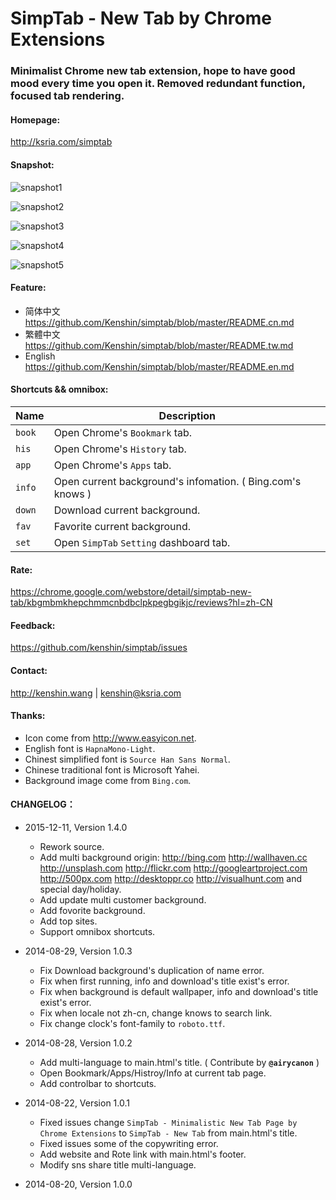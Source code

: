 SimpTab - New Tab by Chrome Extensions
=======
### Minimalist Chrome new tab extension, hope to have good mood every time you open it. Removed redundant function, focused tab rendering.

#### Homepage:
<http://ksria.com/simptab>

#### Snapshot:
![snapshot1](http://i.imgur.com/V5D0H9F.png)

![snapshot2](http://i.imgur.com/05wwDBA.png)

![snapshot3](http://i.imgur.com/nC0qJmT.png)

![snapshot4](http://i.imgur.com/4CpxyxS.png)

![snapshot5](http://i.imgur.com/d05cX9k.png)

#### Feature:
- 简体中文 <https://github.com/Kenshin/simptab/blob/master/README.cn.md>
- 繁體中文 <https://github.com/Kenshin/simptab/blob/master/README.tw.md>
- English <https://github.com/Kenshin/simptab/blob/master/README.en.md>

#### Shortcuts && omnibox:
Name | Description
------ | ------
`book` | Open Chrome's `Bookmark` tab.
`his ` | Open Chrome's `History` tab.
`app ` | Open Chrome's `Apps` tab.
`info` | Open current background's infomation. ( Bing.com's knows )
`down` | Download current background.
`fav`  | Favorite current background.
`set ` | Open `SimpTab` `Setting` dashboard tab.

#### Rate:
<https://chrome.google.com/webstore/detail/simptab-new-tab/kbgmbmkhepchmmcnbdbclpkpegbgikjc/reviews?hl=zh-CN>

#### Feedback:
<https://github.com/kenshin/simptab/issues>

#### Contact:
<http://kenshin.wang> | <kenshin@ksria.com>

#### Thanks:
- Icon come from <http://www.easyicon.net>.
- English font is `HapnaMono-Light`.
- Chinest simplified font is `Source Han Sans Normal`.
- Chinese traditional font is Microsoft Yahei.
- Background image come from `Bing.com`.

#### CHANGELOG：
- 2015-12-11, Version 1.4.0
  * Rework source.
  * Add multi background origin: <http://bing.com> <http://wallhaven.cc> <http://unsplash.com> <http://flickr.com> <http://googleartproject.com> <http://500px.com> <http://desktoppr.co> <http://visualhunt.com> and special day/holiday.
  * Add update multi customer background.
  * Add fovorite background.
  * Add top sites.
  * Support omnibox shortcuts.

- 2014-08-29, Version 1.0.3
  * Fix Download background's duplication of name error.
  * Fix when first running, info and download's title exist's error.
  * Fix when background is default wallpaper, info and download's title exist's error.
  * Fix when locale not zh-cn, change knows to search link.
  * Fix change clock's font-family to `roboto.ttf`.

- 2014-08-28, Version 1.0.2
  * Add multi-language to main.html's title. ( Contribute by **`@airycanon`** )
  * Open Bookmark/Apps/Histroy/Info at current tab page.
  * Add controlbar to shortcuts.

- 2014-08-22, Version 1.0.1
  * Fixed issues change `SimpTab - Minimalistic New Tab Page by Chrome Extensions` to `SimpTab - New Tab` from main.html's title.
  * Fixed issues some of the copywriting error.
  * Add website and Rote link with main.html's footer.
  * Modify sns share title multi-language.

- 2014-08-20, Version 1.0.0
